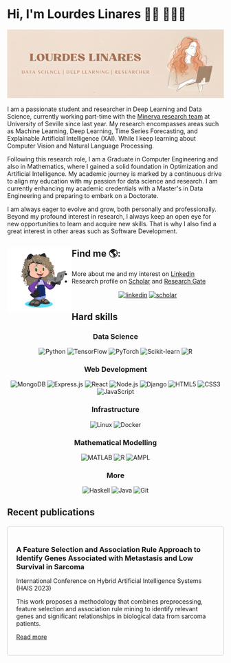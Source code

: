 # Hi, I'm Lourdes Linares 👋🏽 👩🏽‍💻

<img src="./canva-lourdes.png">

I am a passionate student and researcher in Deep Learning and Data Science, currently working part-time with the [Minerva research team](https://grupo.us.es/minerva/) at University of Seville since last year. My research encompasses areas such as Machine Learning, Deep Learning, Time Series Forecasting, and Explainable Artificial Intelligence (XAI). While I keep learning about Computer Vision and Natural Language Processing.

Following this research role, I am a Graduate in Computer Engineering and also in Mathematics, where I gained a solid foundation in Optimization and Artificial Intelligence. My academic journey is marked by a continuous drive to align my education with my passion for data science and research. I am currently enhancing my academic credentials with a Master's in Data Engineering and preparing to embark on a Doctorate.

I am always eager to evolve and grow, both personally and professionally. Beyond my profound interest in research, I always keep an open eye for new opportunities to learn and acquire new skills. That is why I also find a great interest in other areas such as Software Development.


## Find me 🌎: <img align="left" width="150" height="150" src="./octocat-lourdes.png">
- More about me and my interest on <a href="https://www.linkedin.com/in/lourdes-linares-barrera/">Linkedin</a>
- Research profile on <a href="https://scholar.google.es/citations?hl=es&user=sNJxmgMAAAAJ">Scholar</a> and <a href="https://www.researchgate.net/profile/Maria-Lourdes-Barrera">Research Gate</a>

<div>
    <p align="center">
      <a href="https://www.linkedin.com/in/lourdes-linares-barrera/" target="blank"><img align="center"
         src="https://img.shields.io/badge/linkedin-%231DA1F2.svg?style=for-the-badge&logo=linkedin&logoColor=white"
         alt="linkedin" height="30"/></a>
      <a href="https://scholar.google.es/citations?hl=es&user=sNJxmgMAAAAJ" target="blank"><img align="center"
         src="https://img.shields.io/badge/Scholar-4285F4.svg?style=for-the-badge&logo=google-scholar&logoColor=white"
         alt="scholar" height="30"/></a>
      <br>
    </p>
</div>

## Hard skills
<div align ="center">

### Data Science
![Python](https://img.shields.io/badge/Python-3776AB?style=for-the-badge&logo=python&logoColor=white)
![TensorFlow](https://img.shields.io/badge/TensorFlow-FF6F00?style=for-the-badge&logo=tensorflow&logoColor=white)
![PyTorch](https://img.shields.io/badge/PyTorch-EE4C2C?style=for-the-badge&logo=pytorch&logoColor=white)
![Scikit-learn](https://img.shields.io/badge/scikit_learn-F7931E?style=for-the-badge&logo=scikit-learn&logoColor=white)
![R](https://img.shields.io/badge/R-276DC3?style=for-the-badge&logo=r&logoColor=white)

### Web Development
![MongoDB](https://img.shields.io/badge/MongoDB-4EA94B?style=for-the-badge&logo=mongodb&logoColor=white)
![Express.js](https://img.shields.io/badge/Express.js-000000?style=for-the-badge&logo=express&logoColor=white)
![React](https://img.shields.io/badge/React-20232A?style=for-the-badge&logo=react&logoColor=61DAFB)
![Node.js](https://img.shields.io/badge/Node.js-43853D?style=for-the-badge&logo=node.js&logoColor=white)
![Django](https://img.shields.io/badge/Django-092E20?style=for-the-badge&logo=django&logoColor=green)
![HTML5](https://img.shields.io/badge/HTML5-E34F26?style=for-the-badge&logo=html5&logoColor=white)
![CSS3](https://img.shields.io/badge/CSS3-1572B6?style=for-the-badge&logo=css3&logoColor=white)
![JavaScript](https://img.shields.io/badge/JavaScript-F7DF1E?style=for-the-badge&logo=javascript&logoColor=black)

### Infrastructure
![Linux](https://img.shields.io/badge/Linux-FCC624?style=for-the-badge&logo=linux&labelColor=black&color=blue)
![Docker](https://img.shields.io/badge/Docker-2496ED?style=for-the-badge&logo=docker&logoColor=white)

### Mathematical Modelling
![MATLAB](https://img.shields.io/badge/MATLAB-0076A8?style=for-the-badge&logoColor=white)
![R](https://img.shields.io/badge/R-276DC3?style=for-the-badge&logo=r&logoColor=white)
![AMPL](https://img.shields.io/badge/AMPL-004D7F?style=for-the-badge&logoColor=white)


### More
![Haskell](https://img.shields.io/badge/Haskell-5D4F85?style=for-the-badge&logo=haskell&logoColor=white)
![Java](https://img.shields.io/badge/Java-007396?style=for-the-badge&logo=java&logoColor=white)
![Git](https://img.shields.io/badge/Git-F05032?style=for-the-badge&logo=git&logoColor=white)

</div>

## Recent publications

<div style="border: 1px solid #ccc; border-radius: 5px; padding: 20px; margin-top: 20px;">
    <h3 style="margin-bottom: 10px;">A Feature Selection and Association Rule Approach to Identify Genes Associated with Metastasis and Low Survival in Sarcoma</h3>
    <p>International Conference on Hybrid Artificial Intelligence Systems (HAIS 2023)</p>
    <p>This work proposes a methodology that combines preprocessing, feature selection and association rule mining to identify relevant genes and significant relationships in biological data from sarcoma patients.</p>
    <p><a href="https://link.springer.com/chapter/10.1007/978-3-031-40725-3_62">Read more</a></p>
</div>


</details>

<!-- 
## Github activity
<div align="center">
  
  ![lourdesLB Graph](http://github-profile-summary-cards.vercel.app/api/cards/profile-details?username=lourdesLB&theme=nord_bright)
  
</div> -->
